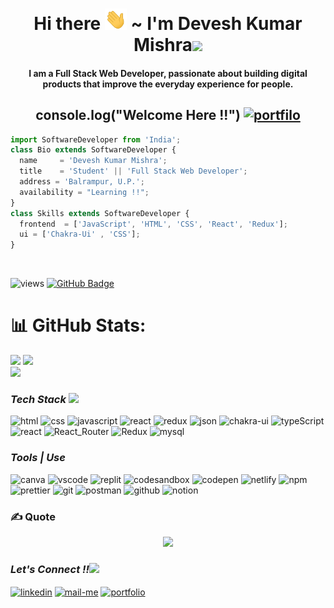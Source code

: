 
<h1 align="center">Hi there <img src="https://raw.githubusercontent.com/ABSphreak/ABSphreak/master/gifs/Hi.gif" width="35" /> ~ I'm Devesh Kumar Mishra<img width="33" bottom="-20" src="https://user-images.githubusercontent.com/97526754/173172254-697ba77e-bed8-4ffc-b1d1-2c20ede245b0.gif" /></h1>
<h4 align="center" margin="0px">I am a Full Stack Web Developer, passionate about building digital products that improve the everyday experience for people.</h4>

<h2 align="center">
console.log("Welcome Here !!")
<a href="https://devn5900.github.io/" target="_blank">
 <img src="https://img.shields.io/badge/Portfolio-%23000000.svg?style=for-the-badge&logo=firefox&logoColor=#FF7139" alt="portfilo" />
 </a>
</h2>
<img src="https://i.pinimg.com/originals/22/a5/c7/22a5c746a97687ea11af86ee8bfabe20.gif" width="350" align="right" alt="" />

```js
import SoftwareDeveloper from 'India';
class Bio extends SoftwareDeveloper {
  name     = 'Devesh Kumar Mishra';
  title    = 'Student' || 'Full Stack Web Developer';
  address = 'Balrampur, U.P.';
  availability = "Learning !!";
}
class Skills extends SoftwareDeveloper {
  frontend  = ['JavaScript', 'HTML', 'CSS', 'React', 'Redux'];
  ui = ['Chakra-Ui' , 'CSS'];
}
```
<br/>
<p align="left"> <img src="https://komarev.com/ghpvc/?username=devn5900&label=Profile%20views&color=0e75b6&style=for-the-badge" alt="views" />
<a href="https://github.com/devn5900?tab=followers" target="blank"><img src="https://img.shields.io/github/followers/devn5900?label=Followers&style=for-the-badge" alt="GitHub Badge"></a>
</p>

# 📊 GitHub Stats:
<div style="display:'flex'">
<img src="https://github-readme-stats.vercel.app/api?username=devn5900&theme=blue-green&hide_border=true&include_all_commits=true&count_private=true"/>
<img src="https://github-readme-streak-stats.herokuapp.com/?user=devn5900&theme=blue-green&hide_border=true"/>
 </div>
<img src="https://github-readme-stats.vercel.app/api/top-langs/?username=devn5900&theme=blue-green&hide_border=true&include_all_commits=true&count_private=true&layout=compact"/>


<h3><i>Tech Stack <img src="https://camo.githubusercontent.com/beb64ff21c883e318e4f5db5231c2ba4175705bea1c9249e82a41ab375db4f75/68747470733a2f2f6d65646961322e67697068792e636f6d2f6d656469612f51737347456d706b79454f684243623765312f67697068792e6769663f6369643d656366303565343761306e336769316266716e74716d6f62386739616964316f796a327772336473336d67373030626c267269643d67697068792e676966" width="35"/></i></h3>

<p align="left">
  <img src="https://img.shields.io/badge/html5-%23E34F26.svg?style=for-the-badge&logo=html5&logoColor=white" alt="html"/>
  <img src="https://img.shields.io/badge/css-%231572B6.svg?style=for-the-badge&logo=css3&logoColor=white" alt="css"/>
  <img src="https://img.shields.io/badge/javascript-%23323330.svg?style=for-the-badge&logo=javascript&logoColor=%23F7DF1E" alt="javascript"/>
  <img src="https://img.shields.io/badge/react-%2320232a.svg?style=for-the-badge&logo=react&logoColor=%2361DAFB" alt="react"/>
  <img src="https://img.shields.io/badge/redux-%23593d88.svg?style=for-the-badge&logo=redux&logoColor=white" alt="redux"/>
  <img src="https://img.shields.io/badge/json-5E5C5C?style=for-the-badge&logo=json&logoColor=white" alt="json" />
  <img src="https://img.shields.io/badge/Chakra--UI-319795?style=for-the-badge&logo=chakra-ui&logoColor=white" alt="chakra-ui" /> 
  <img src="https://img.shields.io/badge/typescript-%23007ACC.svg?style=for-the-badge&logo=typescript&logoColor=white" alt="typeScript" />
   <img src="https://img.shields.io/badge/react-%2320232a.svg?style=for-the-badge&logo=react&logoColor=%2361DAFB" alt="react" />
   <img src="https://img.shields.io/badge/React_Router-CA4245?style=for-the-badge&logo=react-router&logoColor=white" alt="React_Router" />
      <img src="https://img.shields.io/badge/redux-%23593d88.svg?style=for-the-badge&logo=redux&logoColor=white" alt="Redux" />
        <img src="https://img.shields.io/badge/mysql-%2300f.svg?style=for-the-badge&logo=mysql&logoColor=white" alt="mysql" /> 
        
       
    
   
  
 
  
</p>

<!-- <img src="" alt="" /> -->
<h3><i>Tools | Use</i></h3>
<p align="left">
  <img src="https://img.shields.io/badge/Canva-%2300C4CC.svg?&style=for-the-badge&logo=Canva&logoColor=white" alt="canva" />
  <img src="https://img.shields.io/badge/VSCode-0078D4?style=for-the-badge&logo=visual%20studio%20code&logoColor=white" alt="vscode" />
  <img src="https://img.shields.io/badge/replit-667881?style=for-the-badge&logo=replit&logoColor=white" alt="replit" />
  <img src="https://img.shields.io/badge/Codesandbox-000000?style=for-the-badge&logo=CodeSandbox&logoColor=white" alt="codesandbox" />
  <img src="https://img.shields.io/badge/Codepen-000000?style=for-the-badge&logo=codepen&logoColor=white" alt="codepen" />
  <img src="https://img.shields.io/badge/Netlify-00C7B7?style=for-the-badge&logo=netlify&logoColor=white" alt="netlify" />
  <img src="https://img.shields.io/badge/NPM-%23000000.svg?style=for-the-badge&logo=npm&logoColor=white" alt="npm"/>
  <img src="https://img.shields.io/badge/prettier-1A2C34?style=for-the-badge&logo=prettier&logoColor=F7BA3E" alt="prettier" />
  <img src="https://img.shields.io/badge/Git-f44d27?style=for-the-badge&logo=git&logoColor=white" alt="git"/>
  <img src="https://img.shields.io/badge/Postman-FF6C37?style=for-the-badge&logo=Postman&logoColor=white" alt="postman"/>
  <img src="https://img.shields.io/badge/GitHub-100000?style=for-the-badge&logo=github&logoColor=white" alt="github"/>
  <img src="https://img.shields.io/badge/Notion-000000?style=for-the-badge&logo=notion&logoColor=white" alt="notion" />
</p>

### ✍️ Quote
<p align="center">
<img src="https://quotes-github-readme.vercel.app/api?type=horizontal&theme=gruvbox" />
</p>

<h3><i>Let's Connect !!<img src="https://raw.githubusercontent.com/ShahriarShafin/ShahriarShafin/main/Assets/handshake.gif" width="100" /></i></h3>
<span align="left">
  <a href="https://www.linkedin.com/in/devesh-kumar-mishra-58b481152/" target="_blank"><img align="center" src="https://img.shields.io/badge/LinkedIn-0077B5?style=for-the-badge&logo=linkedin&logoColor=white" alt="linkedin" /></a>
  <a  href="devn5900@gmail.com" target="_blank"><img align="center" src="https://img.shields.io/badge/Gmail-D14836?style=for-the-badge&logo=gmail&logoColor=white" alt="mail-me" /></a>
  <a href="https://devn5900.github.io/" target="_blank"><img align="center" src="https://img.shields.io/badge/website-000000?style=for-the-badge&logo=About.me&logoColor=white" alt="portfolio" /></a>
</span>
<br />


